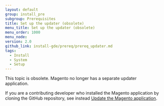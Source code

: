 ```yaml
---
layout: default
group: install_pre
subgroup: Prerequisites
title: Set up the updater (obsolete)
menu_title: Set up the updater (obsolete)
menu_order: 1000
menu_node:
version: 2.0
github_link: install-gde/prereq/prereq_updater.md
tags:
  - Install
  - System
  - Setup
---
```


This topic is obsolete. Magento no longer has a separate updater application.

If you are a contributing developer who installed the Magento application by cloning the GitHub repository, see instead [Update the Magento application]({{page.baseurl}}install-gde/install/cli/dev_update-magento.html).
